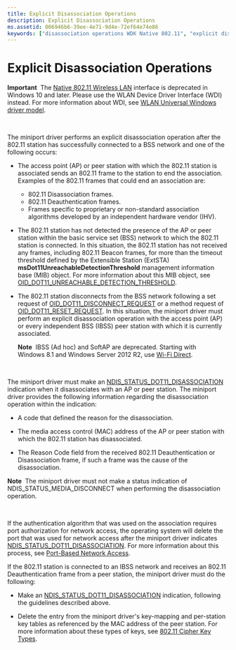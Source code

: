 ```yaml
---
title: Explicit Disassociation Operations
description: Explicit Disassociation Operations
ms.assetid: 006946b6-39ee-4e71-9d4e-72ef64e74e86
keywords: ["disassociation operations WDK Native 802.11", "explicit disassociation operations WDK Native 802.11"]
---
```


# Explicit Disassociation Operations


**Important**  The [Native 802.11 Wireless LAN](native-802-11-wireless-lan4.md) interface is deprecated in Windows 10 and later. Please use the WLAN Device Driver Interface (WDI) instead. For more information about WDI, see [WLAN Universal Windows driver model](wifi-universal-driver-model.md).

 

The miniport driver performs an explicit disassociation operation after the 802.11 station has successfully connected to a BSS network and one of the following occurs:

-   The access point (AP) or peer station with which the 802.11 station is associated sends an 802.11 frame to the station to end the association. Examples of the 802.11 frames that could end an association are:
    -   802.11 Disassociation frames.
    -   802.11 Deauthentication frames.
    -   Frames specific to proprietary or non-standard association algorithms developed by an independent hardware vendor (IHV).
-   The 802.11 station has not detected the presence of the AP or peer station within the basic service set (BSS) network to which the 802.11 station is connected. In this situation, the 802.11 station has not received any frames, including 802.11 Beacon frames, for more than the timeout threshold defined by the Extensible Station (ExtSTA) **msDot11UnreachableDetectionThreshold** management information base (MIB) object. For more information about this MIB object, see [OID\_DOT11\_UNREACHABLE\_DETECTION\_THRESHOLD](https://msdn.microsoft.com/library/windows/hardware/ff569434).

-   The 802.11 station disconnects from the BSS network following a set request of [OID\_DOT11\_DISCONNECT\_REQUEST](https://msdn.microsoft.com/library/windows/hardware/ff569147) or a method request of [OID\_DOT11\_RESET\_REQUEST](https://msdn.microsoft.com/library/windows/hardware/ff569409). In this situation, the miniport driver must perform an explicit disassociation operation with the access point (AP) or every independent BSS (IBSS) peer station with which it is currently associated.

    **Note**  IBSS (Ad hoc) and SoftAP are deprecated. Starting with Windows 8.1 and Windows Server 2012 R2, use [Wi-Fi Direct](wi-fi-direct-miniport-initialization-and-configuration.md).

     

The miniport driver must make an [NDIS\_STATUS\_DOT11\_DISASSOCIATION](https://msdn.microsoft.com/library/windows/hardware/ff567334) indication when it disassociates with an AP or peer station. The miniport driver provides the following information regarding the disassociation operation within the indication:

-   A code that defined the reason for the disassociation.

-   The media access control (MAC) address of the AP or peer station with which the 802.11 station has disassociated.

-   The Reason Code field from the received 802.11 Deauthentication or Disassociation frame, if such a frame was the cause of the disassociation.

**Note**  The miniport driver must not make a status indication of NDIS\_STATUS\_MEDIA\_DISCONNECT when performing the disassociation operation.

 

If the authentication algorithm that was used on the association requires port authorization for network access, the operating system will delete the port that was used for network access after the miniport driver indicates [NDIS\_STATUS\_DOT11\_DISASSOCIATION](https://msdn.microsoft.com/library/windows/hardware/ff567334). For more information about this process, see [Port-Based Network Access](port-based-network-access.md).

If the 802.11 station is connected to an IBSS network and receives an 802.11 Deauthentication frame from a peer station, the miniport driver must do the following:

-   Make an [NDIS\_STATUS\_DOT11\_DISASSOCIATION](https://msdn.microsoft.com/library/windows/hardware/ff567334) indication, following the guidelines described above.

-   Delete the entry from the miniport driver's key-mapping and per-station key tables as referenced by the MAC address of the peer station. For more information about these types of keys, see [802.11 Cipher Key Types](802-11-cipher-key-types.md).

 

 





